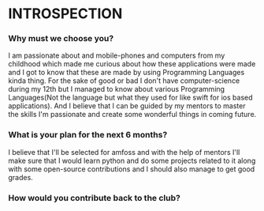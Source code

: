 # INTROSPECTION

### Why must we choose you?
I am passionate about and mobile-phones and computers from my childhood which made me curious about how these applications were made and I got to know that these are made by using Programming Languages kinda thing.
For the sake of good or bad I don't have computer-science during my 12th but I managed to know about various Programming Languages(Not the language but what they used for like swift for ios based applications).
And I believe that I can be guided by my mentors to master the skills I'm passionate and create some wonderful things in coming future.

### What is your plan for the next 6 months?
I believe that I'll be selected for amfoss and with the help of mentors I'll make sure that I would learn python and do some projects related to it along with some open-source contributions and I should also manage to get good grades.

### How would you contribute back to the club?
